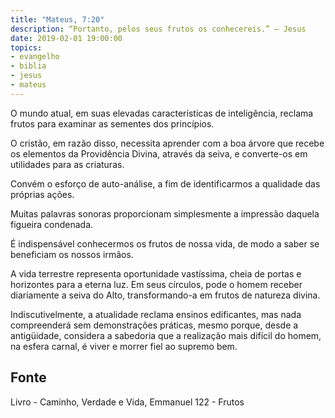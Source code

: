 ```yaml
---
title: "Mateus, 7:20"
description: “Portanto, pelos seus frutos os conhecereis.” — Jesus
date: 2019-02-01 19:00:00
topics: 
- evangelho
- biblia
- jesus
- mateus
---
```


O mundo atual, em suas elevadas características de inteligência, reclama
frutos para examinar as sementes dos princípios.

O cristão, em razão disso, necessita aprender com a boa árvore que
recebe os elementos da Providência Divina, através da seiva, e converte-os em
utilidades para as criaturas.

Convém o esforço de auto-análise, a fim de identificarmos a qualidade das
próprias ações.

Muitas palavras sonoras proporcionam simplesmente a impressão daquela
figueira condenada.

É indispensável conhecermos os frutos de nossa vida, de modo a saber se
beneficiam os nossos irmãos.

A vida terrestre representa oportunidade vastíssima, cheia de portas e
horizontes para a eterna luz. Em seus círculos, pode o homem receber diariamente
a seiva do Alto, transformando-a em frutos de natureza divina.

Indiscutivelmente, a atualidade reclama ensinos edificantes, mas nada
compreenderá sem demonstrações práticas, mesmo porque, desde a antigüidade,
considera a sabedoria que a realização mais difícil do homem, na esfera carnal,
é viver e morrer fiel ao supremo bem.


## Fonte
Livro - Caminho, Verdade e Vida, Emmanuel
122 - Frutos
